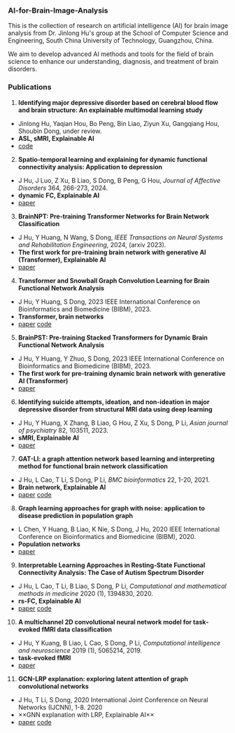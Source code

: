 ### AI-for-Brain-Image-Analysis
This is the collection of research on artificial intelligence (AI) for brain image analysis from Dr. Jinlong Hu's group at the School of Computer Science and Engineering, South China University of Technology, Guangzhou, China.

We aim to develop advanced AI methods and tools for the field of brain science to enhance our understanding, diagnosis, and treatment of brain disorders.

### Publications
1. **Identifying major depressive disorder based on cerebral blood flow and brain structure: An explainable multimodal learning study**
  - Jinlong Hu, Yaqian Hou, Bo Peng, Bin Liao, Ziyun Xu, Gangqiang Hou, Shoubin Dong, under review.
  - **ASL, sMRI, Explainable AI**
  - [code](https://github.com/largeapp/eml)

2. **Spatio-temporal learning and explaining for dynamic functional connectivity analysis: Application to depression**
  - J Hu, J Luo, Z Xu, B Liao, S Dong, B Peng, G Hou, *Journal of Affective Disorders* 364, 266-273, 2024.
  - **dynamic FC, Explainable AI**
  - [paper](https://doi.org/10.1016/j.jad.2024.08.014)

3. **BrainNPT: Pre-training Transformer Networks for Brain Network Classification**
  - J Hu, Y Huang, N Wang, S Dong, *IEEE Transactions on Neural Systems and Rehabilitation Engineering*, 2024, (arxiv 2023).
  - **The first work for pre-training brain network with generative AI (Transformer), Explainable AI**
  - [paper](https://doi.org/10.1109/TNSRE.2024.3434343)   

4. **Transformer and Snowball Graph Convolution Learning for Brain Functional Network Analysis**
  - J Hu, Y Huang, S Dong, 2023 IEEE International Conference on Bioinformatics and Biomedicine (BIBM), 2023.
  - **Transformer, brain networks**
  - [paper](https://ieeexplore.ieee.org/document/10385857) [code](https://github.com/largeapp/TSEN)

5. **BrainPST: Pre-training Stacked Transformers for Dynamic Brain Functional Network Analysis**
  - J Hu, Y Huang, Y Zhuo, S Dong, 2023 IEEE International Conference on Bioinformatics and Biomedicine (BIBM), 2023.
  -  **The first work for pre-training dynamic brain network with generative AI (Transformer)**
  -  [paper](https://ieeexplore.ieee.org/abstract/document/10385467) 

6. **Identifying suicide attempts, ideation, and non-ideation in major depressive disorder from structural MRI data using deep learning**
  - J Hu, Y Huang, X Zhang, B Liao, G Hou, Z Xu, S Dong, P Li, *Asian journal of psychiatry* 82, 103511, 2023.
  - **sMRI, Explainable AI**
  - [paper](https://www.sciencedirect.com/science/article/pii/S1876201823000655) 

7. **GAT-LI: a graph attention network based learning and interpreting method for functional brain network classification**
 - J Hu, L Cao, T Li, S Dong, P Li, *BMC bioinformatics* 22, 1-20, 2021.
 - **Brain network, Explainable AI**
 - [paper](https://bmcbioinformatics.biomedcentral.com/articles/10.1186/s12859-021-04295-1) [code](https://github.com/largeapp/gat-li)

8. **Graph learning approaches for graph with noise: application to disease prediction in population graph**
  - L Chen, Y Huang, B Liao, K Nie, S Dong, J Hu, 2020 IEEE International Conference on Bioinformatics and Biomedicine (BIBM), 2020.
  - **Population networks**
  - [paper](https://ieeexplore.ieee.org/document/9313348) 

9. **Interpretable Learning Approaches in Resting‐State Functional Connectivity Analysis: The Case of Autism Spectrum Disorder**
  - J Hu, L Cao, T Li, B Liao, S Dong, P Li, *Computational and mathematical methods in medicine* 2020 (1), 1394830, 2020.
  - **rs-FC, Explainable AI**
  - [paper](https://onlinelibrary.wiley.com/doi/10.1155/2020/1394830) [code](https://github.com/largeapp/ifc)

10. **A multichannel 2D convolutional neural network model for task‐evoked fMRI data classification**
  - J Hu, Y Kuang, B Liao, L Cao, S Dong, P Li, *Computational intelligence and neuroscience* 2019 (1), 5065214, 2019.
  - **task-evoked fMRI**
  - [paper](https://onlinelibrary.wiley.com/doi/10.1155/2019/5065214) 

11. **GCN-LRP explanation: exploring latent attention of graph convolutional networks**
- J Hu, T Li, S Dong, 2020 International Joint Conference on Neural Networks (IJCNN), 1-8. 2020
- ××GNN explanation with LRP, Explainable AI××
- [paper](https://ieeexplore.ieee.org/document/9207639) [code](https://github.com/largeapp/gcn-lrp)
